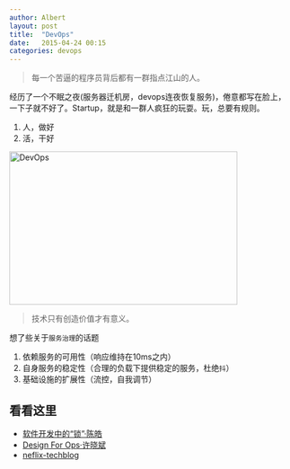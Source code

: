 ```yaml
---
author: Albert
layout: post
title:  "DevOps"
date:   2015-04-24 00:15
categories: devops
---
```


> 每一个苦逼的程序员背后都有一群指点江山的人。

经历了一个不眠之夜(服务器迁机房，devops连夜恢复服务)，倦意都写在脸上，一下子就不好了。Startup，就是和一群人疯狂的玩耍。玩，总要有规则。

1. 人，做好
2. 活，干好

<img alt="DevOps" src="http://7xidkg.com1.z0.glb.clouddn.com/devops.png" width="406" height="273"/>

> 技术只有创造价值才有意义。

想了些关于`服务治理`的话题

1. 依赖服务的可用性（响应维持在10ms之内）
2. 自身服务的稳定性（合理的负载下提供稳定的服务，杜绝`抖`）
3. 基础设施的扩展性（流控，自我调节）

看看这里
--------

* [软件开发中的“锁”·陈皓](http://coolshell.cn/articles/11656.html)
* [Design For Ops·许晓斌](http://boolan.com/lecture/1000001090) 
* [neflix-techblog](http://techblog.netflix.com/2012/02/fault-tolerance-in-high-volume.html)
